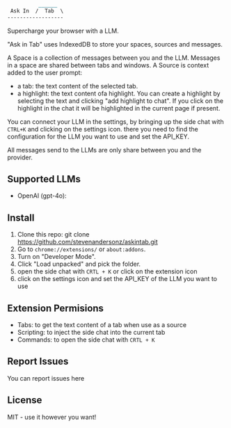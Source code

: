 ```markdown
          ______
 Ask In  /  Tab  \
------------------ 
```
Supercharge your browser with a LLM.

"Ask in Tab" uses IndexedDB to store your spaces, sources and messages. 

A Space is a collection of messages between you and the LLM. Messages in a space are shared between tabs and windows.
A Source is context added to the user prompt:
  - a tab: the text content of the selected tab.
  - a highlight: the text content ofa highlight. You can create a highlight by selecting the text and clicking "add highlight to chat". If you click on the highlight in the chat it will be highlighted in the current page if present.

You can connect your LLM in the settings, by bringing up the side chat with `CTRL+K` and clicking on the settings icon. there you need to find the configuration for the LLM you want to use and set the API_KEY.

All messages send to the LLMs are only share between you and the provider.

## Supported LLMs
- OpenAI (gpt-4o): 

## Install
1. Clone this repo: git clone https://github.com/stevenandersonz/askintab.git
2. Go to `chrome://extensions/` or `about:addons`.
3. Turn on "Developer Mode".
4. Click "Load unpacked" and pick the folder.
5. open the side chat with `CRTL + K` or click on the extension icon
6. click on the settings icon and set the API_KEY of the LLM you want to use

## Extension Permisions
- Tabs: to get the text content of a tab when use as a source 
- Scripting: to inject the side chat into the current tab
- Commands: to open the side chat with `CRTL + K`

## Report Issues
You can report issues here 

## License
MIT - use it however you want!